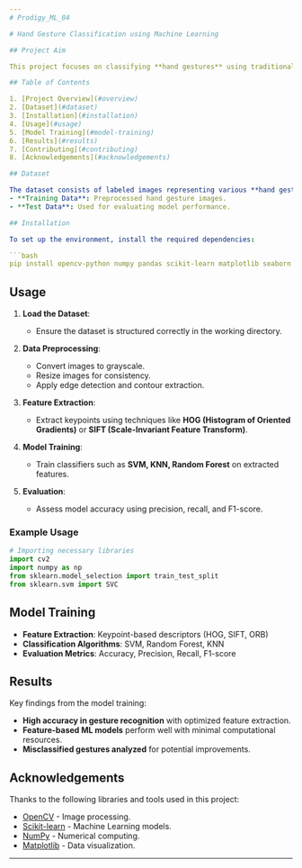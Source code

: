 ```yaml
---
# Prodigy_ML_04

# Hand Gesture Classification using Machine Learning

## Project Aim

This project focuses on classifying **hand gestures** using traditional **Machine Learning techniques**. It involves **image preprocessing, feature extraction, and classification** to recognize different hand gestures effectively.

## Table of Contents

1. [Project Overview](#overview)
2. [Dataset](#dataset)
3. [Installation](#installation)
4. [Usage](#usage)
5. [Model Training](#model-training)
6. [Results](#results)
7. [Contributing](#contributing)
8. [Acknowledgements](#acknowledgements)

## Dataset

The dataset consists of labeled images representing various **hand gestures**. It includes:
- **Training Data**: Preprocessed hand gesture images.
- **Test Data**: Used for evaluating model performance.

## Installation

To set up the environment, install the required dependencies:

```bash
pip install opencv-python numpy pandas scikit-learn matplotlib seaborn
```

## Usage

1. **Load the Dataset**:
   - Ensure the dataset is structured correctly in the working directory.

2. **Data Preprocessing**:
   - Convert images to grayscale.
   - Resize images for consistency.
   - Apply edge detection and contour extraction.

3. **Feature Extraction**:
   - Extract keypoints using techniques like **HOG (Histogram of Oriented Gradients)** or **SIFT (Scale-Invariant Feature Transform)**.

4. **Model Training**:
   - Train classifiers such as **SVM, KNN, Random Forest** on extracted features.

5. **Evaluation**:
   - Assess model accuracy using precision, recall, and F1-score.

### Example Usage

```python
# Importing necessary libraries
import cv2
import numpy as np
from sklearn.model_selection import train_test_split
from sklearn.svm import SVC
```

## Model Training

- **Feature Extraction**: Keypoint-based descriptors (HOG, SIFT, ORB)
- **Classification Algorithms**: SVM, Random Forest, KNN
- **Evaluation Metrics**: Accuracy, Precision, Recall, F1-score

## Results

Key findings from the model training:
- **High accuracy in gesture recognition** with optimized feature extraction.
- **Feature-based ML models** perform well with minimal computational resources.
- **Misclassified gestures analyzed** for potential improvements.

## Acknowledgements

Thanks to the following libraries and tools used in this project:
- [OpenCV](https://opencv.org/) - Image processing.
- [Scikit-learn](https://scikit-learn.org/) - Machine Learning models.
- [NumPy](https://numpy.org/) - Numerical computing.
- [Matplotlib](https://matplotlib.org/) - Data visualization.

---
```


